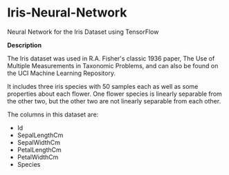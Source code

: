 # Iris-Neural-Network
Neural Network for the Iris Dataset using TensorFlow

<b>Description</b>

The Iris dataset was used in R.A. Fisher's classic 1936 paper, The Use of Multiple Measurements in Taxonomic Problems, and can also be found on the UCI Machine Learning Repository.

It includes three iris species with 50 samples each as well as some properties about each flower. One flower species is linearly separable from the other two, but the other two are not linearly separable from each other.

The columns in this dataset are:

- Id
- SepalLengthCm
- SepalWidthCm
- PetalLengthCm
- PetalWidthCm
- Species
